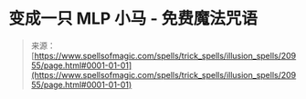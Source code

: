 <!--yml

category: 未分类

date: 2024-06-12 19:04:10

-->

# 变成一只 MLP 小马 - 免费魔法咒语

> 来源：[https://www.spellsofmagic.com/spells/trick_spells/illusion_spells/20955/page.html#0001-01-01](https://www.spellsofmagic.com/spells/trick_spells/illusion_spells/20955/page.html#0001-01-01)
